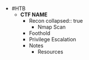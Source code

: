 - #HTB
	- **CTF NAME**
		- Recon
		  collapsed:: true
			- Nmap Scan
		- Foothold
		- Privilege Escalation
		- Notes
			- Resources